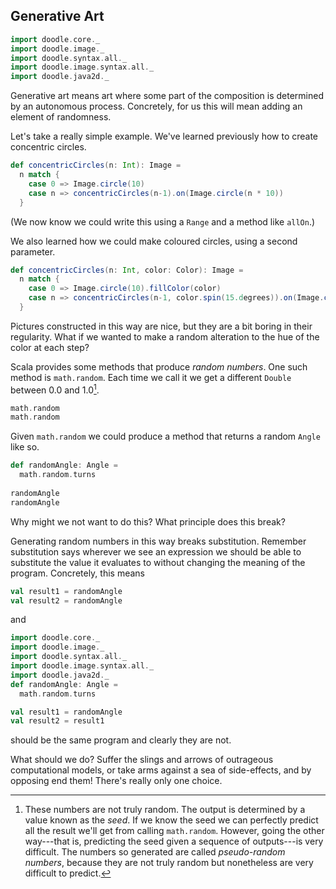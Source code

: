 ## Generative Art

```scala mdoc:invisible
import doodle.core._
import doodle.image._
import doodle.syntax.all._
import doodle.image.syntax.all._
import doodle.java2d._
```

Generative art means art where some part of the composition is determined by an autonomous process. Concretely, for us this will mean adding an element of randomness.

Let's take a really simple example. We've learned previously how to create concentric circles.

```scala mdoc:silent
def concentricCircles(n: Int): Image =
  n match {
    case 0 => Image.circle(10)
    case n => concentricCircles(n-1).on(Image.circle(n * 10)) 
  }
```

(We now know we could write this using a `Range` and a method like `allOn`.)

We also learned how we could make coloured circles, using a second parameter.

```scala mdoc:silent
def concentricCircles(n: Int, color: Color): Image =
  n match {
    case 0 => Image.circle(10).fillColor(color)
    case n => concentricCircles(n-1, color.spin(15.degrees)).on(Image.circle(n * 10).fillColor(color)) 
  }
```

Pictures constructed in this way are nice, but they are a bit boring in their regularity. What if we wanted to make a random alteration to the hue of the color at each step?

Scala provides some methods that produce *random numbers*. One such method is `math.random`. Each time we call it we get a different `Double` between 0.0 and 1.0[^pseudo-random]. 

[^pseudo-random]: These numbers are not truly random. The output is determined by a value known as the *seed*. If we know the seed we can perfectly predict all the result we'll get from calling `math.random`. However, going the other way---that is, predicting the seed given a sequence of outputs---is very difficult. The numbers so generated are called *pseudo-random numbers*, because they are not truly random but nonetheless are very difficult to predict.

```scala mdoc
math.random
math.random
```

Given `math.random` we could produce a method that returns a random `Angle` like so.

```scala mdoc
def randomAngle: Angle = 
  math.random.turns
  
randomAngle
randomAngle
```

Why might we not want to do this? What principle does this break?

<div class="solution">
Generating random numbers in this way breaks substitution. Remember substitution says wherever we see an expression we should be able to substitute the value it evaluates to without changing the meaning of the program. Concretely, this means

```scala mdoc
val result1 = randomAngle
val result2 = randomAngle
```

and 

```scala mdoc:reset:invisible
import doodle.core._
import doodle.image._
import doodle.syntax.all._
import doodle.image.syntax.all._
import doodle.java2d._
def randomAngle: Angle = 
  math.random.turns
```
```scala mdoc
val result1 = randomAngle
val result2 = result1
```

should be the same program and clearly they are not.
</div>

What should we do? Suffer the slings and arrows of outrageous computational models, or take arms against a sea of side-effects, and by opposing end them! There's really only one choice.
